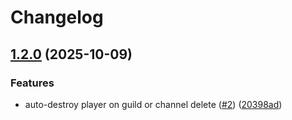 # Changelog

## [1.2.0](https://github.com/execaman/discolink/compare/1.1.0...v1.2.0) (2025-10-09)


### Features

* auto-destroy player on guild or channel delete ([#2](https://github.com/execaman/discolink/issues/2)) ([20398ad](https://github.com/execaman/discolink/commit/20398adc78a436267a51065214f3bc5c6efe71d5))
